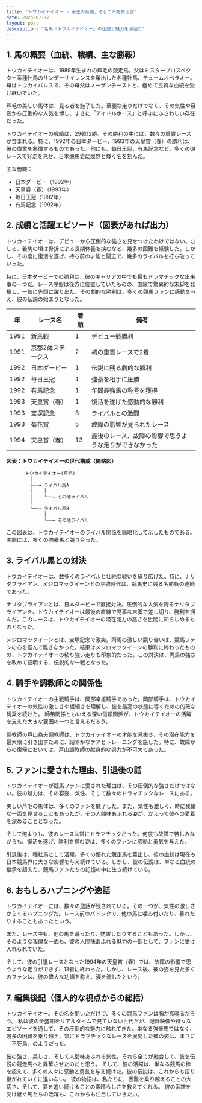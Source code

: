 ```yaml
---
title: "トウカイテイオー - 帝王の系譜、そして不死鳥伝説"
date: 2025-07-12
layout: post
description: "名馬『トウカイテイオー』の伝説と魅力を深堀り"
---
```


## 1. 馬の概要（血統、戦績、主な勝鞍）

トウカイテイオーは、1989年生まれの芦毛の競走馬。父はミスタープロスペクター系種牡馬のサンデーサイレンスを輩出した名種牡馬、テュームオペラオー。母はトウカイパレスで、その母父はノーザンテーストと、極めて良質な血統を受け継いでいた。  

芦毛の美しい馬体は、見る者を魅了した。華麗な走りだけでなく、その気性や容姿から圧倒的な人気を博し、まさに「アイドルホース」と呼ぶにふさわしい存在だった。

トウカイテイオーの戦績は、29戦12勝。その勝利の中には、数々の重賞レースが含まれる。特に、1992年の日本ダービー、1993年の天皇賞（春）の勝利は、彼の偉業を象徴するものであった。他にも、毎日王冠、有馬記念など、多くのGIレースで好走を見せ、日本競馬史に燦然と輝く名を刻んだ。

主な勝鞍：

* 日本ダービー（1992年）
* 天皇賞（春）（1993年）
* 毎日王冠（1992年）
* 有馬記念（1992年）


## 2. 成績と活躍エピソード（図表があれば出力）

トウカイテイオーは、デビューから圧倒的な強さを見せつけたわけではない。むしろ、若駒の頃は骨折による長期休養を挟むなど、幾多の困難を経験した。しかし、その度に復活を遂げ、持ち前の才能と闘志で、幾多のライバルを打ち破っていった。

特に、日本ダービーでの勝利は、彼のキャリアの中でも最もドラマチックな出来事の一つだ。レース序盤は後方に位置していたものの、直線で驚異的な末脚を発揮し、一気に先頭に躍り出た。その劇的な勝利は、多くの競馬ファンに感動を与え、彼の伝説の始まりとなった。

| 年 | レース名             | 着順 | 備考                                         |
|---|----------------------|-----|---------------------------------------------|
| 1991 | 新馬戦             | 1   | デビュー戦勝利                               |
| 1991 | 京都2歳ステークス   | 2   | 初の重賞レースで2着                           |
| 1992 | 日本ダービー         | 1   | 伝説に残る劇的な勝利                         |
| 1992 | 毎日王冠             | 1   | 強豪を相手に圧勝                             |
| 1992 | 有馬記念             | 1   | 年間最強馬の称号を獲得                         |
| 1993 | 天皇賞（春）       | 1   | 復活を遂げた感動的な勝利                     |
| 1993 | 宝塚記念             | 3   | ライバルとの激闘                             |
| 1993 | 菊花賞             | 5   | 故障の影響が見られたレース                     |
| 1994 | 天皇賞（春）       | 13  | 最後のレース、故障の影響で思うような走りができなかった |


**図表：トウカイテイオーの世代構成（簡略図）**

```
       トウカイテイオー(芦毛)
         │
         ├──→ ライバル馬A
         │    │
         │    └──→ その他ライバル
         │
         └──→ ライバル馬B
              │
              └──→ その他ライバル
```

この図表は、トウカイテイオーのライバル関係を簡略化して示したものである。実際には、多くの強豪馬と競り合った。


## 3. ライバル馬との対決

トウカイテイオーは、数多くのライバルと壮絶な戦いを繰り広げた。特に、ナリタブライアン、メジロマックイーンとの三強時代は、競馬史に残る名勝負の連続であった。

ナリタブライアンとは、日本ダービーで直接対決。圧倒的な人気を誇るナリタブライアンを、トウカイテイオーは最後の直線で見事な末脚で差し切り、勝利を掴んだ。このレースは、トウカイテイオーの潜在能力の高さを世間に知らしめるものとなった。

メジロマックイーンとは、宝塚記念で激突。両馬の激しい競り合いは、競馬ファンの心を掴んで離さなかった。結果はメジロマックイーンの勝利に終わったものの、トウカイテイオーの粘り強い走りも印象的だった。この対決は、両馬の強さを改めて証明する、伝説的な一戦となった。


## 4. 騎手や調教師との関係性

トウカイテイオーの主戦騎手は、岡部幸雄騎手であった。岡部騎手は、トウカイテイオーの気性の激しさや繊細さを理解し、彼を最高の状態に導くための的確な騎乗を続けた。  師弟関係ともいえる深い信頼関係が、トウカイテイオーの活躍を支えた大きな要因の一つと言えるだろう。

調教師の戸山為夫調教師は、トウカイテイオーの才能を見抜き、その潜在能力を最大限に引き出すために、細やかなケアとトレーニングを施した。特に、故障からの復帰においては、戸山調教師の献身的な努力が不可欠であった。


## 5. ファンに愛された理由、引退後の話

トウカイテイオーが競馬ファンに愛された理由は、その圧倒的な強さだけではない。彼の魅力は、その容姿、気性、そして数々のドラマチックなレースにある。

美しい芦毛の馬体は、多くのファンを魅了した。また、気性も激しく、時に我儘な一面を見せることもあったが、その人間味あふれる姿が、かえって彼への愛着を深めることとなった。

そして何よりも、彼のレースは常にドラマチックだった。何度も故障で苦しみながらも、復活を遂げ、勝利を掴む姿は、多くのファンに感動と勇気を与えた。

引退後は、種牡馬として活躍。多くの優れた競走馬を輩出し、彼の血統は現在も日本競馬界に大きな影響を与え続けている。しかし、彼の伝説は、単なる血統の継承を超えた、競馬ファンたちの記憶の中に生き続けている。


## 6. おもしろハプニングや逸話

トウカイテイオーには、数々の逸話が残されている。その一つが、気性の激しさからくるハプニングだ。レース前のパドックで、他の馬に噛み付いたり、暴れたりすることもあったという。

また、レース中も、他の馬を蹴ったり、妨害したりすることもあった。しかし、そのような我儘な一面も、彼の人間味あふれる魅力の一部として、ファンに受け入れられていた。

そして、彼の引退レースとなった1994年の天皇賞（春）では、故障の影響で思うような走りができず、13着に終わった。しかし、レース後、彼の姿を見た多くのファンは、彼の偉大な功績を称え、涙を流したという。


## 7. 編集後記（個人的な視点からの総括）

トウカイテイオー。その名を聞いただけで、多くの競馬ファンは胸が高鳴るだろう。  私は彼の全盛期をリアルタイムで見ていない世代だが、記録映像や様々なエピソードを通して、その圧倒的な魅力に触れてきた。単なる強豪馬ではなく、幾多の困難を乗り越え、常にドラマチックなレースを展開した彼の姿は、まさに「不死鳥」のようだった。

彼の強さ、美しさ、そして人間味あふれる気性。それら全てが融合して、彼を伝説の競走馬へと昇華させたのだと思う。  そして、彼の活躍は、単なる競馬の枠を超えて、多くの人々に感動と勇気を与え続けた。彼の伝説は、これからも語り継がれていくに違いない。  彼の物語は、私たちに、困難を乗り越えることの大切さ、そして、夢を追い続けることの素晴らしさを教えてくれる。  彼の系譜を受け継ぐ馬たちの活躍も、これからも注目していきたい。
